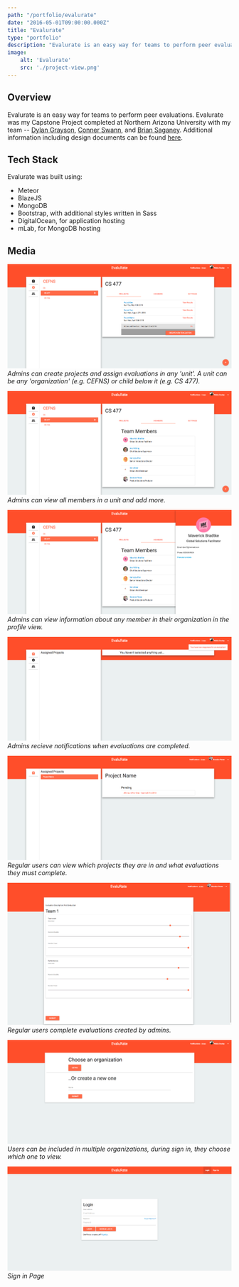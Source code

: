 ```yaml
---
path: "/portfolio/evalurate"
date: "2016-05-01T09:00:00.000Z"
title: "Evalurate"
type: "portfolio"
description: "Evalurate is an easy way for teams to perform peer evaluations. Capstone Project at Northern Arizona University"
image:
    alt: 'Evalurate'
    src: './project-view.png'
---
```


## Overview

Evalurate is an easy way for teams to perform peer evaluations. Evalurate was my Capstone Project completed at Northern Arizona University with my team -- [Dylan Grayson](https://www.linkedin.com/in/dylangrayson), [Conner Swann](https://www.linkedin.com/in/connerswann), and [Brian Saganey](https://www.linkedin.com/in/brian-saganey-8115b6110). Additional information including design documents can be found [here](https://www.cefns.nau.edu/capstone/projects/CS/2016/Hackjacks/).

## Tech Stack

Evalurate was built using:

* Meteor
* BlazeJS
* MongoDB
* Bootstrap, with additional styles written in Sass 
* DigitalOcean, for application hosting
* mLab, for MongoDB hosting

## Media

![Admins can create projects and assign evaluations](./project-view.png)
*Admins can create projects and assign evaluations in any 'unit'. A unit can be any 'organization' (e.g. CEFNS) or child below it (e.g. CS 477).*

![Admins can view all members in a unit and add more](./member-view.png)
*Admins can view all members in a unit and add more.*

![Admins can view information about any member in their organization in the profile view.](./profile-view.png)
*Admins can view information about any member in their organization in the profile view.*

![Admins recieve notifications when evaluations are completed.](./notification.png)
*Admins recieve notifications when evaluations are completed.*

![Regular users can view which projects they are in and what evaluations they must complete.](./project-member-view.png)
*Regular users can view which projects they are in and what evaluations they must complete.*

![Regular users complete evaluations created by admins.](./evaluation-view.png)
*Regular users complete evaluations created by admins.*

![Users can be included in multiple organizations, during sign in, they choose which one to view.](./choose-organization.png)
*Users can be included in multiple organizations, during sign in, they choose which one to view.*

![Sign in Page](./sign-in.png)
*Sign in Page*